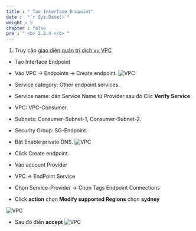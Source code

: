 ```yaml
---
title : " Tạo Interface Endpoint"
date :  "`r Sys.Date()`" 
weight : 5 
chapter : false
pre : " <b> 2.2.4 </b> "
---
```




1. Truy cập [giao diện quản trị dịch vụ VPC](https://console.aws.amazon.com/vpc/home)
+ Tạo Interface Endpoint
+ Vào VPC → Endpoints → Create endpoint.
![VPC](/images/3.connect/29-endpoint-1.png)

+ Service category: Other endpoint services.
+ Service name: dán Service Name từ Provider sau đó Clic **Verify Service**
+ VPC: VPC-Consumer.
+ Subnets: Consumer-Subnet-1, Consumer-Subnet-2.
+ Security Group: SG-Endpoint.
+ Bật Enable private DNS.
![VPC](/images/3.connect/30-endpoint-2.png)

+ Click Create endpoint.






+ Vào account Provider
+ VPC -> EndPoint Service 
+ Chọn Service-Provider -> Chọn Tags Endpoint Connections 
+ Click **action** chọn  **Modify supported Regions** chọn **sydney**

![VPC](/images/3.connect/33-endpoint-5.png)

+ Sau đó điền **accept**
![VPC](/images/3.connect/34-endponit-6.png)